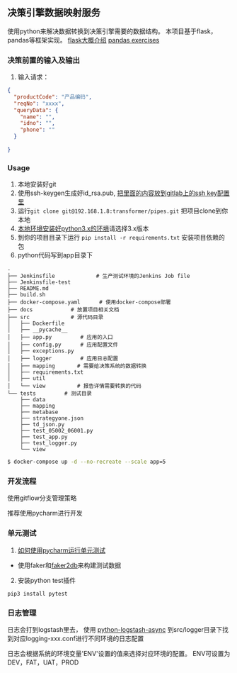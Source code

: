 ## 决策引擎数据映射服务
使用python来解决数据转换到决策引擎需要的数据结构。 本项目基于flask，pandas等框架实现。
[flask大概介绍](https://www.cnblogs.com/franknihao/p/7118469.html)
[pandas exercises](https://github.com/guipsamora/pandas_exercises)


### 决策前置的输入及输出
1. 输入请求：
```json
{
  "productCode": "产品编码",
  "reqNo": "xxxx",
  "queryData": {
    "name": "",
    "idno": "",
    "phone": ""
  }
   
}

```

### Usage

1. 本地安装好git
2. 使用ssh-keygen生成好id_rsa.pub, [把里面的内容放到gitlab上的ssh key配置里](https://www.jianshu.com/p/4f5cb637eff7)
3. 运行`git clone git@192.168.1.8:transformer/pipes.git` 把项目clone到你本地
4. [本地环境安装好python3.x的环境](https://www.anaconda.com/distribution/)请选择3.x版本
5. 到你的项目目录下运行 `pip install -r requirements.txt` 安装项目依赖的包
6. python代码写到app目录下
```
.
├── Jenkinsfile             # 生产测试环境的Jenkins Job file
├── Jenkinsfile-test
├── README.md
├── build.sh
├── docker-compose.yaml      # 使用docker-compose部署
├── docs            # 放置项目相关文档
├── src             # 源代码目录
│   ├── Dockerfile
│   ├── __pycache__
│   ├── app.py         # 应用的入口
│   ├── config.py      # 应用配置文件
│   ├── exceptions.py
│   ├── logger         # 应用日志配置
│   ├── mapping       # 需要给决策系统的数据转换
│   ├── requirements.txt
│   ├── util
│   └── view          # 报告详情需要转换的代码
└── tests         # 测试目录
    ├── data
    ├── mapping
    ├── metabase
    ├── strategyone.json
    ├── td_json.py
    ├── test_05002_06001.py
    ├── test_app.py
    ├── test_logger.py
    └── view

```
   
```bash
$ docker-compose up -d --no-recreate --scale app=5
```

### 开发流程
使用gitflow分支管理策略

推荐使用pycharm进行开发


### 单元测试
1. [如何使用pycharm运行单元测试](https://blog.csdn.net/chenmozhe22/article/details/81700504)

* 使用faker和[faker2db](https://github.com/emirozer/fake2db)来构建测试数据

2. 安装python test插件

`pip3 install pytest`

### 日志管理
日志会打到logstash里去， 使用 [python-logstash-async](https://python-logstash-async.readthedocs.io/en/stable/config.html)
到src/logger目录下找到对应logging-xxx.conf进行不同环境的日志配置

日志会根据系统的环境变量'ENV'设置的值来选择对应环境的配置。
ENV可设置为 DEV，FAT，UAT，PROD